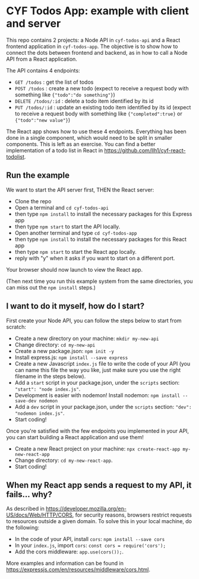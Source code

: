 # CYF Todos App: example with client and server

This repo contains 2 projects: a Node API in `cyf-todos-api` and a React frontend application in `cyf-todos-app`.
The objective is to show how to connect the dots between frontend and backend, as in how to call a Node API from a React application.

The API contains 4 endpoints:
- `GET /todos` : get the list of todos
- `POST /todos` : create a new todo (expect to receive a request body with something like `{"todo":"do something"}`)
- `DELETE /todos/:id` : delete a todo item identified by its id
- `PUT /todos/:id` : update an existing todo item identified by its id (expect to receive a request body with something like `{"completed":true}` or `{"todo":"new value"}`)

The React app shows how to use these 4 endpoints. Everything has been done in a single component, which would need to be split in smaller components. This is left as an exercise. You can find a better implementation of a todo list in React in https://github.com/llh1/cyf-react-todolist.

## Run the example

We want to start the API server first, THEN the React server:

- Clone the repo
- Open a terminal and `cd cyf-todos-api` 
- then type `npm install` to install the necessary packages for this Express app
- then type `npm start` to start the API locally.
- Open another terminal and type `cd cyf-todos-app` 
- then type `npm install` to install the necessary packages for this React app
- then type `npm start` to start the React app locally.
- reply with "y" when it asks if you want to start on a different port.

Your browser should now launch to view the React app.

(Then next time you run this example system from the same directories, you can miss out the `npm install` steps.)

## I want to do it myself, how do I start?

First create your Node API, you can follow the steps below to start from scratch:

- Create a new directory on your machine: `mkdir my-new-api`
- Change directory: `cd my-new-api`
- Create a new package.json: `npm init -y`
- Install express.js: `npm install --save express`
- Create a new Javascript `index.js` file to write the code of your API (you can name this file the way you like, just make sure you use the right filename in the steps below).
- Add a `start` script in your package.json, under the `scripts` section: `"start": "node index.js"`.
- Development is easier with nodemon! Install nodemon: `npm install --save-dev nodemon`
- Add a `dev` script in your package.json, under the `scripts` section: `"dev": "nodemon index.js"`.
- Start coding!

Once you're satisfied with the few endpoints you implemented in your API, you can start building a React application and use them!

- Create a new React project on your machine: `npx create-react-app my-new-react-app`
- Change directory: `cd my-new-react-app`.
- Start coding!

## When my React app sends a request to my API, it fails... why?

As described in https://developer.mozilla.org/en-US/docs/Web/HTTP/CORS, for security reasons, browsers restrict requests to resources outside a given domain. To solve this in your local machine, do the following:

- In the code of your API, install `cors`: `npm install --save cors`
- In your `index.js`, import `cors`: `const cors = require('cors');`
- Add the cors middleware: `app.use(cors());`.

More examples and information can be found in https://expressjs.com/en/resources/middleware/cors.html.
